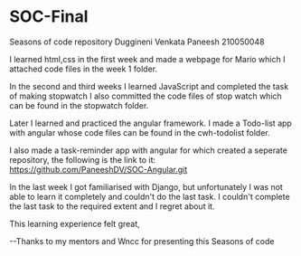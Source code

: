 # SOC-Final
Seasons of code repository
Duggineni Venkata Paneesh  210050048

I learned html,css in the first week and made a webpage for Mario which I attached code files in the week 1 folder.

In the second and third weeks I learned JavaScript and completed the task of making stopwatch I also committed the code files of stop watch which can be found in
  the stopwatch folder.
  
Later I learned and practiced the angular framework.
I made a Todo-list app with angular whose code files can be found in the cwh-todolist folder.

I also made a task-reminder app with angular for which created a seperate repository, the following is the link to it:
  https://github.com/PaneeshDV/SOC-Angular.git
  
In the last week I got familiarised with Django, but unfortunately I was not able to learn it completely and couldn't do the last task.
  I couldn't complete the last task to the required extent and I regret about it.
  
This learning experience felt great, 


  --Thanks to my mentors and Wncc for presenting this Seasons of code
